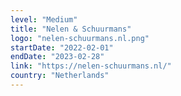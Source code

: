 ```yaml
---
level: "Medium"
title: "Nelen & Schuurmans"
logo: "nelen-schuurmans.nl.png"
startDate: "2022-02-01"
endDate: "2023-02-28"
link: "https://nelen-schuurmans.nl/"
country: "Netherlands"
---
```

